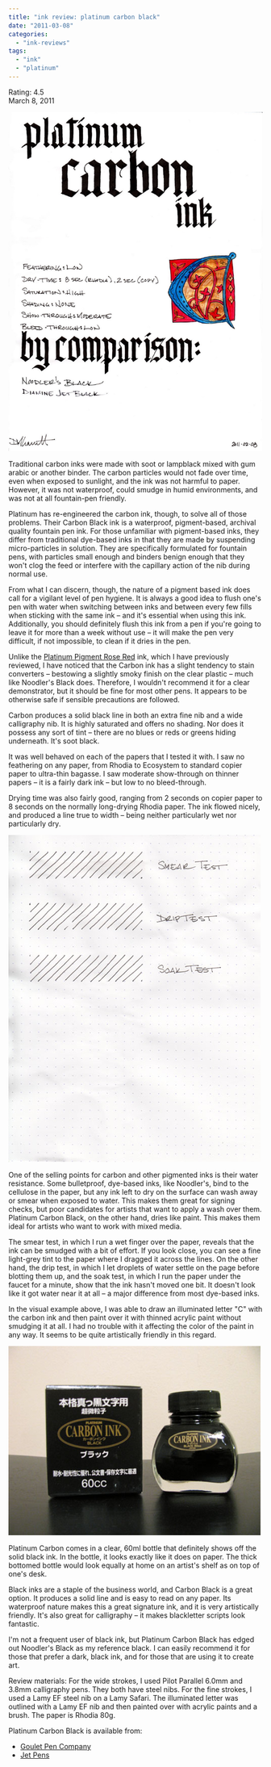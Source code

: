 ```yaml
---
title: "ink review: platinum carbon black"
date: "2011-03-08"
categories: 
  - "ink-reviews"
tags: 
  - "ink"
  - "platinum"
---
```


Rating: 4.5  
March 8, 2011

![](platinum-carbon-illuminated.jpg)

  
Traditional carbon inks were made with soot or lampblack mixed with gum arabic or another binder. The carbon particles would not fade over time, even when exposed to sunlight, and the ink was not harmful to paper. However, it was not waterproof, could smudge in humid environments, and was not at all fountain-pen friendly.

Platinum has re-engineered the carbon ink, though, to solve all of those problems. Their Carbon Black ink is a waterproof, pigment-based, archival quality fountain pen ink. For those unfamiliar with pigment-based inks, they differ from traditional dye-based inks in that they are made by suspending micro-particles in solution. They are specifically formulated for fountain pens, with particles small enough and binders benign enough that they won't clog the feed or interfere with the capillary action of the nib during normal use.

From what I can discern, though, the nature of a pigment based ink does call for a vigilant level of pen hygiene. It is always a good idea to flush one's pen with water when switching between inks and between every few fills when sticking with the same ink – and it's essential when using this ink. Additionally, you should definitely flush this ink from a pen if you're going to leave it for more than a week without use – it will make the pen very difficult, if not impossible, to clean if it dries in the pen.

Unlike the [Platinum Pigment Rose Red](/blog/2011/2/8/ink-review-platinum-pigment-rose-red.html/) ink, which I have previously reviewed, I have noticed that the Carbon ink has a slight tendency to stain converters – bestowing a slightly smoky finish on the clear plastic – much like Noodler's Black does. Therefore, I wouldn't recommend it for a clear demonstrator, but it should be fine for most other pens. It appears to be otherwise safe if sensible precautions are followed.

Carbon produces a solid black line in both an extra fine nib and a wide calligraphy nib. It is highly saturated and offers no shading. Nor does it possess any sort of tint – there are no blues or reds or greens hiding underneath. It's soot black.

It was well behaved on each of the papers that I tested it with. I saw no feathering on any paper, from Rhodia to Ecosystem to standard copier paper to ultra-thin bagasse. I saw moderate show-through on thinner papers – it is a fairly dark ink – but low to no bleed-through.

Drying time was also fairly good, ranging from 2 seconds on copier paper to 8 seconds on the normally long-drying Rhodia paper. The ink flowed nicely, and produced a line true to width – being neither particularly wet nor particularly dry.

![](platinum-carbon-water-test.jpg)

  
One of the selling points for carbon and other pigmented inks is their water resistance. Some bulletproof, dye-based inks, like Noodler's, bind to the cellulose in the paper, but any ink left to dry on the surface can wash away or smear when exposed to water. This makes them great for signing checks, but poor candidates for artists that want to apply a wash over them. Platinum Carbon Black, on the other hand, dries like paint. This makes them ideal for artists who want to work with mixed media.

The smear test, in which I run a wet finger over the paper, reveals that the ink can be smudged with a bit of effort. If you look close, you can see a fine light-grey tint to the paper where I dragged it across the lines. On the other hand, the drip test, in which I let droplets of water settle on the page before blotting them up, and the soak test, in which I run the paper under the faucet for a minute, show that the ink hasn't moved one bit. It doesn't look like it got water near it at all – a major difference from most dye-based inks.

In the visual example above, I was able to draw an illuminated letter "C" with the carbon ink and then paint over it with thinned acrylic paint without smudging it at all. I had no trouble with it affecting the color of the paint in any way. It seems to be quite artistically friendly in this regard.

![](platinum-carbon-bottle.JPG)
  
Platinum Carbon comes in a clear, 60ml bottle that definitely shows off the solid black ink. In the bottle, it looks exactly like it does on paper. The thick bottomed bottle would look equally at home on an artist's shelf as on top of one's desk.

Black inks are a staple of the business world, and Carbon Black is a great option. It produces a solid line and is easy to read on any paper. Its waterproof nature makes this a great signature ink, and it is very artistically friendly. It's also great for calligraphy – it makes blackletter scripts look fantastic.

I'm not a frequent user of black ink, but Platinum Carbon Black has edged out Noodler's Black as my reference black. I can easily recommend it for those that prefer a dark, black ink, and for those that are using it to create art.

Review materials: For the wide strokes, I used Pilot Parallel 6.0mm and 3.8mm calligraphy pens. They both have steel nibs. For the fine strokes, I used a Lamy EF steel nib on a Lamy Safari. The illuminated letter was outlined with a Lamy EF nib and then painted over with acrylic paints and a brush. The paper is Rhodia 80g.

Platinum Carbon Black is available from:

- [Goulet Pen Company](http://www.gouletpens.com/Platinum_Carbon_Black_Ink_p/plat-inkc-1500-1.htm)
- [Jet Pens](http://www.jetpens.com/index.php/product/view/products_id/3461)
